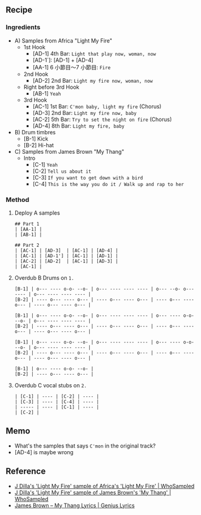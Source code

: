 
## Recipe

### Ingredients

* A) Samples from Africa "Light My Fire"
    * 1st Hook
        * [AD-1] 4th Bar: `Light that play now, woman, now`
        * [AD-1`]: [AD-1] + [AD-4]
        * [AA-1] 6 小節目〜7 小節目: `Fire`
    * 2nd Hook
        * [AD-2] 2nd Bar: `Light my fire now, woman, now`
    * Right before 3rd Hook
        * [AB-1] `Yeah`
    * 3rd Hook
        * [AC-1] 1st Bar: `C'mon baby, light my fire` (Chorus)
        * [AD-3] 2nd Bar: `Light my fire now, baby`
        * [AC-2] 5th Bar: `Try to set the night on fire` (Chorus)
        * [AD-4] 8th Bar: `Light my fire, baby`
* B) Drum timbres
    * [B-1] Kick
    * [B-2] Hi-hat
* C) Samples from James Brown "My Thang"
    * Intro
        * [C-1] `Yeah`
        * [C-2] `Tell us about it`
        * [C-3] `If you want to get down with a bird`
        * [C-4] `This is the way you do it / Walk up and rap to her`

### Method

1. Deploy A samples
    ```
    ## Part 1
    | [AA-1] |
    | [AB-1] |
    
    ## Part 2
    | [AC-1] | [AD-3]  | [AC-1] | [AD-4] |
    | [AC-1] | [AD-1'] | [AC-1] | [AD-1] |
    | [AC-2] | [AD-2]  | [AC-1] | [AD-3] |
    | [AC-1] |
    ```
2. Overdub B Drums on `1.`
    ```
    [B-1] | o--- ---- o-o- --o- | o--- ---- ---- ---- | o--- --o- o--- ---- | o--- ---- ---- ---- |
    [B-2] | ---- o--- ---- o--- | ---- o--- ---- o--- | ---- o--- ---- o--- | ---- o--- ---- o--- |
    
    [B-1] | o--- ---- o-o- --o- | o--- ---- ---- ---- | o--- ---- o-o- --o- | o--- ---- ---- ---- |
    [B-2] | ---- o--- ---- o--- | ---- o--- ---- o--- | ---- o--- ---- o--- | ---- o--- ---- o--- |
    
    [B-1] | o--- ---- o-o- --o- | o--- ---- ---- ---- | o--- ---- o-o- --o- | o--- ---- ---- ---- |
    [B-2] | ---- o--- ---- o--- | ---- o--- ---- o--- | ---- o--- ---- o--- | ---- o--- ---- o--- |
    
    [B-1] | o--- ---- o-o- --o- |
    [B-2] | ---- o--- ---- o--- |
    ```
3. Overdub C vocal stubs on `2.`
    ```
    | [C-1] | ---- | [C-2] | ---- |
    | [C-3] | ---- | [C-4] | ---- |
    | ----- | ---- | [C-1] | ---- |
    | [C-2] |
    ```
    
## Memo

* What's the samples that says `C'mon` in the original track?
* [AD-4] is maybe wrong
    
## Reference

* [J Dilla's 'Light My Fire' sample of Africa's 'Light My Fire' \| WhoSampled](https://www.whosampled.com/sample/20961/J-Dilla-Light-My-Fire-Africa-Light-My-Fire/)
* [J Dilla's 'Light My Fire' sample of James Brown's 'My Thang' \| WhoSampled](https://www.whosampled.com/sample/62984/J-Dilla-Light-My-Fire-James-Brown-My-Thang/)
* [James Brown – My Thang Lyrics \| Genius Lyrics](https://genius.com/James-brown-my-thang-lyrics)

